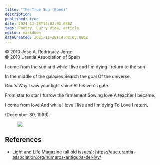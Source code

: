```yaml
---
title: "The True Sun (Poem)"
description: 
published: true
date: 2021-11-28T14:02:03.086Z
tags: Poetry, Luz y Vida, article
editor: markdown
dateCreated: 2021-11-28T14:02:03.086Z
---
```


<p class="v-card v-sheet theme--light gray lighten-3 px-2">© 2010 Jose A. Rodríguez Jorge<br>© 2010 Urantia Association of Spain</p>


I come from the sun
and while I live
and I'm dying
I return to the sun

In the middle
of the galaxies
Search the goal
Of the universe.

God's Way
I saw your light shine
At heaven's gate.

From star to star
I furrow the firmament
Sowing love
A teacher I became.

I come from love
And while I love
I live and I'm dying
To Love I return.

(December 30, 1996)


<figure id="Figure_1" class="image urantiapedia">
<img src="/image/article/Luz_y_Vida/LyV22/06.jpg">
</figure>

## References

- Light and Life Magazine (all old issues): https://aue.urantia-association.org/numeros-antiguos-del-lyv/

